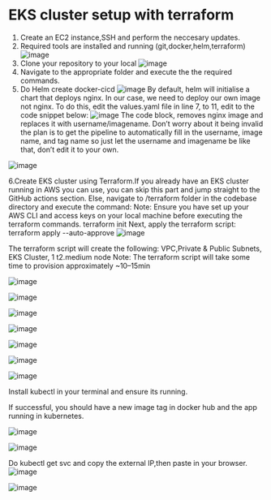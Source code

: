 # EKS cluster setup with terraform
1. Create an EC2 instance,SSH and perform the neccesary updates.
2. Required tools are installed and running (git,docker,helm,terraform)
![image](https://github.com/user-attachments/assets/bab88562-2595-453a-af69-f33d60df4d01)
3. Clone your repository to your local
![image](https://github.com/user-attachments/assets/dd2131dc-c7ed-40a5-8689-c287af121ce0)
4.  Navigate to the appropriate folder and execute the the required commands.
5.  Do Helm create docker-cicd
![image](https://github.com/user-attachments/assets/8b11ece2-77ca-4e4f-9f8c-38d5e836eb3a)
By default, helm will initialise a chart that deploys nginx. In our case, we need to deploy our own image not nginx. To do this, edit the values.yaml file in line 7, to 11, edit to the code snippet below:
![image](https://github.com/user-attachments/assets/54b66d94-82e5-45ef-ad1c-8e5cd87a52ca)
The code block, removes nginx image and replaces it with username/imagename. Don’t worry about it being invalid the plan is to get the pipeline to automatically fill in the username, image name, and tag name so just let the username and imagename be like that, don’t edit it to your own.

![image](https://github.com/user-attachments/assets/e8a9ecb7-2e8f-43b0-ae76-480be254a6a3)

6.Create EKS cluster using Terraform.If you already have an EKS cluster running in AWS you can use, you can skip this part and jump straight to the GitHub actions section. Else, navigate to /terraform folder in the codebase directory and execute the command:
Note: Ensure you have set up your AWS CLI and access keys on your local machine before executing the terraform commands.
terraform init
Next, apply the terraform script:
terraform apply --auto-approve
![image](https://github.com/user-attachments/assets/ec0ab08d-1360-4d2f-a50b-64ba80a90df1)

The terraform script will create the following: VPC,Private  & Public Subnets, EKS Cluster, 1 t2.medium node
Note: The terraform script will take some time to provision approximately ~10–15min

![image](https://github.com/user-attachments/assets/18af48f3-948b-44d0-bff4-3bf4963ccec5)

![image](https://github.com/user-attachments/assets/6ac5a68f-c2b5-4158-82d9-4ca1efaf1196)

![image](https://github.com/user-attachments/assets/65246085-21db-4a06-907b-097ff7b9a2cb)

![image](https://github.com/user-attachments/assets/6075fe2f-4315-4e8b-b5c4-2d952ac7b707)


![image](https://github.com/user-attachments/assets/156875d6-e651-418c-8c56-368069adc034)



![image](https://github.com/user-attachments/assets/38ee5ffd-648e-4b60-a438-5ca9bb6cefa5)


![image](https://github.com/user-attachments/assets/00ce257e-8eb7-4d8a-ae97-97ff11cf08cb)

Install kubectl in your terminal and ensure its running.

If successful, you should have a new image tag in docker hub and the app running in kubernetes.



![image](https://github.com/user-attachments/assets/3121f74f-fbff-42e6-aca8-37a1b0a4a215)


![image](https://github.com/user-attachments/assets/ebb69f96-faa3-48b2-969e-a313e7ee8370)


Do kubectl get svc and copy the external IP,then paste in your browser.
![image](https://github.com/user-attachments/assets/438c9018-b835-4ec5-9b75-15bc1c712959)

![image](https://github.com/user-attachments/assets/1b200f01-b9ad-45bb-865d-42ec2986ef17)





